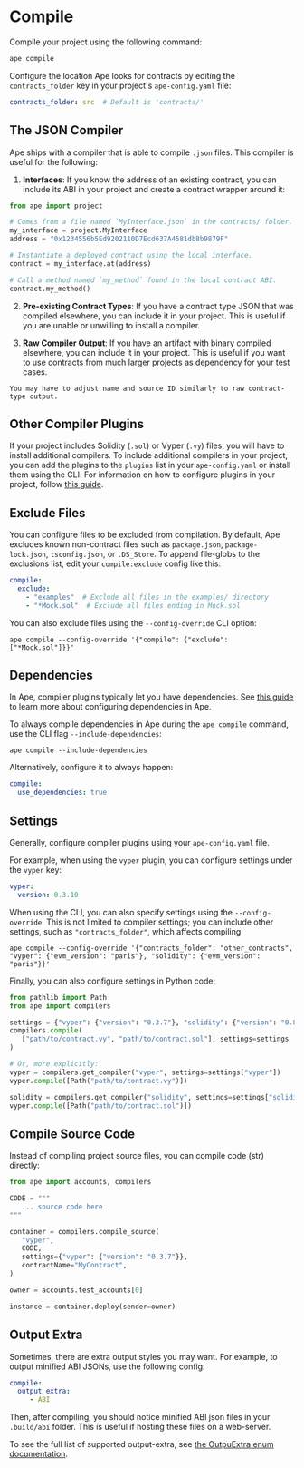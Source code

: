 # Compile

Compile your project using the following command:

```bash
ape compile
```

Configure the location Ape looks for contracts by editing the `contracts_folder` key in your project's `ape-config.yaml` file:

```yaml
contracts_folder: src  # Default is 'contracts/'
```

## The JSON Compiler

Ape ships with a compiler that is able to compile `.json` files.
This compiler is useful for the following:

1. **Interfaces**: If you know the address of an existing contract, you can include its ABI in your project and create a contract wrapper around it:

```python
from ape import project

# Comes from a file named `MyInterface.json` in the contracts/ folder.
my_interface = project.MyInterface
address = "0x1234556b5Ed9202110D7Ecd637A4581db8b9879F"

# Instantiate a deployed contract using the local interface.
contract = my_interface.at(address)

# Call a method named `my_method` found in the local contract ABI.
contract.my_method()
```

2. **Pre-existing Contract Types**: If you have a contract type JSON that was compiled elsewhere, you can include it in your project.
   This is useful if you are unable or unwilling to install a compiler.

3. **Raw Compiler Output**: If you have an artifact with binary compiled elsewhere, you can include it in your project.
   This is useful if you want to use contracts from much larger projects as dependency for your test cases.

```{warning}
You may have to adjust name and source ID similarly to raw contract-type output.
```

## Other Compiler Plugins

If your project includes Solidity (`.sol`) or Vyper (`.vy`) files, you will have to install additional compilers.
To include additional compilers in your project, you can add the plugins to the `plugins` list in your `ape-config.yaml` or install them using the CLI.
For information on how to configure plugins in your project, follow [this guide](./installing_plugins.html).

## Exclude Files

You can configure files to be excluded from compilation.
By default, Ape excludes known non-contract files such as `package.json`, `package-lock.json`, `tsconfig.json`, or `.DS_Store`.
To append file-globs to the exclusions list, edit your `compile:exclude` config like this:

```yaml
compile:
  exclude:
    - "examples"  # Exclude all files in the examples/ directory
    - "*Mock.sol"  # Exclude all files ending in Mock.sol
```

You can also exclude files using the `--config-override` CLI option:

```shell
ape compile --config-override '{"compile": {"exclude": ["*Mock.sol"]}}'
```

## Dependencies

In Ape, compiler plugins typically let you have dependencies.
See [this guide](./dependencies.html) to learn more about configuring dependencies in Ape.

To always compile dependencies in Ape during the `ape compile` command, use the CLI flag `--include-dependencies`:

```shell
ape compile --include-dependencies
```

Alternatively, configure it to always happen:

```yaml
compile:
  use_dependencies: true
```

## Settings

Generally, configure compiler plugins using your `ape-config.yaml` file.

For example, when using the `vyper` plugin, you can configure settings under the `vyper` key:

```yaml
vyper:
  version: 0.3.10
```

When using the CLI, you can also specify settings using the `--config-override`.
This is not limited to compiler settings; you can include other settings, such as `"contracts_folder"`, which affects compiling.

```shell
ape compile --config-override '{"contracts_folder": "other_contracts", "vyper": {"evm_version": "paris"}, "solidity": {"evm_version": "paris"}}'
```

Finally, you can also configure settings in Python code:

```python
from pathlib import Path
from ape import compilers

settings = {"vyper": {"version": "0.3.7"}, "solidity": {"version": "0.8.0"}}
compilers.compile(
   ["path/to/contract.vy", "path/to/contract.sol"], settings=settings
)

# Or, more explicitly:
vyper = compilers.get_compiler("vyper", settings=settings["vyper"])
vyper.compile([Path("path/to/contract.vy")])

solidity = compilers.get_compiler("solidity", settings=settings["solidity"])
vyper.compile([Path("path/to/contract.sol")])
```

## Compile Source Code

Instead of compiling project source files, you can compile code (str) directly:

```python
from ape import accounts, compilers

CODE = """
   ... source code here
"""

container = compilers.compile_source(
   "vyper",
   CODE,
   settings={"vyper": {"version": "0.3.7"}}, 
   contractName="MyContract",
)

owner = accounts.test_accounts[0]

instance = container.deploy(sender=owner)
```

## Output Extra

Sometimes, there are extra output styles you may want.
For example, to output minified ABI JSONs, use the following config:

```yaml
compile:
  output_extra:
     - ABI
```

Then, after compiling, you should notice minified ABI json files in your `.build/abi` folder.
This is useful if hosting these files on a web-server.

To see the full list of supported output-extra, see [the OutpuExtra enum documentation](../methoddocs/ape_compile.html#ape_compile.OutputExtras).
